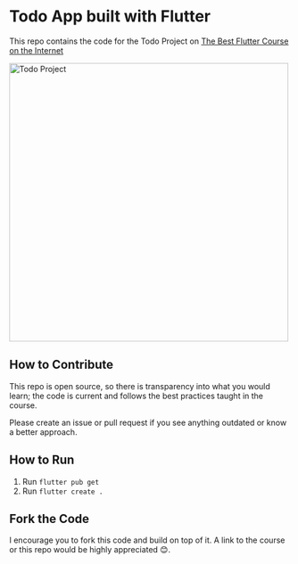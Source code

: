 # Todo App built with Flutter

This repo contains the code for the Todo Project on  [The Best Flutter Course on the Internet](https://www.hungrimind.com/learn/flutter)

<img src="https://www.hungrimind.com/todo-project.png" alt="Todo Project" width="500"/>

## How to Contribute

This repo is open source, so there is transparency into what you would learn; the code is current and follows the best practices taught in the course.

Please create an issue or pull request if you see anything outdated or know a better approach.

## How to Run

1. Run `flutter pub get`
2. Run `flutter create .`

## Fork the Code

I encourage you to fork this code and build on top of it. A link to the course or this repo would be highly appreciated 😊.
